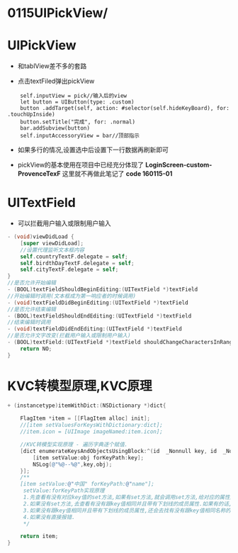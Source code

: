 # 0115UIPickView/

# UIPickView

* 和tablView差不多的套路

* 点击textFiled弹出pickView
> 

        self.inputView = pick//输入后的view
        let button = UIButton(type: .custom)
        button .addTarget(self, action: #selector(self.hideKeyBoard), for: .touchUpInside)
        button.setTitle("完成", for: .normal)
        bar.addSubview(button)
        self.inputAccessoryView = bar//顶部指示

* 如果多行的情况,设置选中后设置下一行数据再刷新即可

* pickView的基本使用在项目中已经充分体现了 **LoginScreen-custom-ProvenceTexF** 这里就不再做此笔记了 **code 160115-01**

# UITextField
* 可以拦截用户输入或限制用户输入

```objectivec
- (void)viewDidLoad {
    [super viewDidLoad];
    //设置代理监听文本框内容
    self.countryTextF.delegate = self;
    self.birdthDayTextF.delegate = self;
    self.cityTextF.delegate = self;
}
//是否允许开始编辑
- (BOOL)textFieldShouldBeginEditing:(UITextField *)textField 
//开始编辑时调用(文本框成为第一响应者的时候调用)
- (void)textFieldDidBeginEditing:(UITextField *)textField
//是否允许结束编辑
- (BOOL)textFieldShouldEndEditing:(UITextField *)textField
//结束编辑时调用
- (void)textFieldDidEndEditing:(UITextField *)textField
//是否允许文字改变(拦截用户输入或限制用户输入)
- (BOOL)textField:(UITextField *)textField shouldChangeCharactersInRange:(NSRange)range replacementString:(NSString *)string{
    return NO;
}
```

# KVC转模型原理,KVC原理
```objectivec
+ (instancetype)itemWithDict:(NSDictionary *)dict{
    
    FlagItem *item = [[FlagItem alloc] init];
    //[item setValuesForKeysWithDictionary:dict];
    //item.icon = [UIImage imageNamed:item.icon];

    //KVC转模型实现原理 - 遍历字典逐个赋值.
    [dict enumerateKeysAndObjectsUsingBlock:^(id  _Nonnull key, id  _Nonnull obj, BOOL * _Nonnull stop) {
        [item setValue:obj forKeyPath:key];
        NSLog(@"%@--%@",key,obj);
    }];
    /**
    [item setValue:@"中国" forKeyPath:@"name"];
     setValue:forKeyPath实现原理
     1.先查看有没有对应key值的set方法,如果有set方法,就会调用set方法,给对应的属性赋值
     2.如果没有set方法,去查看有没有跟key值相同并且带有下划线的成员属性.如果有的话,就给带有下划线的成员属性赋值
     3.如果没有跟key值相同并且带有下划线的成员属性,还会去找有没有跟key值相同名称的成员属性.如果有,就给它赋值.
     4.如果没有直接报错.
     */

    return item;
}
```